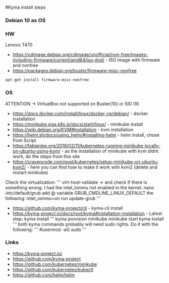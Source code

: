 #Kyma install steps

### Debian 10 as OS

### HW
Lenovo T470
- https://cdimage.debian.org/cdimage/unofficial/non-free/images-including-firmware/current/amd64/iso-dvd/ - ISO image with firmware and nonfree
- https://packages.debian.org/buster/firmware-misc-nonfree
```
apt-get install firmware-misc-nonfree
```

### OS 
ATTENTION -> VirtualBox not supported on Buster(10) or SID (9)

- https://docs.docker.com/install/linux/docker-ce/debian/ - docker installation
- https://minikube.sigs.k8s.io/docs/start/linux/ - minikube install
- https://wiki.debian.org/KVM#Installation - kvm installation
- https://helm.sh/docs/using_helm/#installing-helm - helm install, chose from Script
- https://fabianlee.org/2019/02/11/kubernetes-running-minikube-locally-on-ubuntu-using-kvm/ - as the installation of minikube with kvm didnt work, do the steps from this site
- https://cravencode.com/post/kubernetes/setup-minikube-on-ubuntu-kvm2/ - here you can find how to make it work with kvm2 (delete and restart minikube)

Check the virtualization:
'''
virt-host-validate -> and check if there is something wrong. I had the intel_iommu not enabled in the kernel.
nano /etc/default/grub
add @ variable GRUB_CMDLINE_LINUX_DEFAULT the following: intel_iommu=on
run update-grub
'''

- https://github.com/kyma-project/cli - kyma-cli install
- https://kyma-project.io/docs/root/kyma#installation-installation - Latest step: kyma install
'''
kyma provision minikube
minikube start
kyma install
'''
both kyma commands probably will need sudo rights. Do it with the following:
'''
#usermod -aG sudo <username>
'''


### Links

- https://kyma-project.io/
- https://github.com/kyma-project
- https://github.com/kubernetes/minikube
- https://github.com/kubernetes/kubectl
- https://github.com/helm/helm
